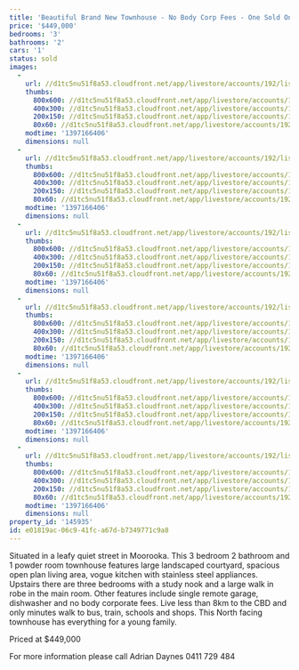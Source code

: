 ```yaml
---
title: 'Beautiful Brand New Townhouse - No Body Corp Fees - One Sold One Left!'
price: '$449,000'
bedrooms: '3'
bathrooms: '2'
cars: '1'
status: sold
images:
  -
    url: //d1tc5nu51f8a53.cloudfront.net/app/livestore/accounts/192/listings/98090/images/104008362-1_9506840818_20140411034134.jpg
    thumbs:
      800x600: //d1tc5nu51f8a53.cloudfront.net/app/livestore/accounts/192/listings/98090/images/104008362-1_9506840818_20140411034134_800x600.jpg
      400x300: //d1tc5nu51f8a53.cloudfront.net/app/livestore/accounts/192/listings/98090/images/104008362-1_9506840818_20140411034134_400x300.jpg
      200x150: //d1tc5nu51f8a53.cloudfront.net/app/livestore/accounts/192/listings/98090/images/104008362-1_9506840818_20140411034134_200x150.jpg
      80x60: //d1tc5nu51f8a53.cloudfront.net/app/livestore/accounts/192/listings/98090/images/104008362-1_9506840818_20140411034134_80x60.jpg
    modtime: '1397166406'
    dimensions: null
  -
    url: //d1tc5nu51f8a53.cloudfront.net/app/livestore/accounts/192/listings/98090/images/104008362-2_9704289744_20140411034136.jpg
    thumbs:
      800x600: //d1tc5nu51f8a53.cloudfront.net/app/livestore/accounts/192/listings/98090/images/104008362-2_9704289744_20140411034136_800x600.jpg
      400x300: //d1tc5nu51f8a53.cloudfront.net/app/livestore/accounts/192/listings/98090/images/104008362-2_9704289744_20140411034136_400x300.jpg
      200x150: //d1tc5nu51f8a53.cloudfront.net/app/livestore/accounts/192/listings/98090/images/104008362-2_9704289744_20140411034136_200x150.jpg
      80x60: //d1tc5nu51f8a53.cloudfront.net/app/livestore/accounts/192/listings/98090/images/104008362-2_9704289744_20140411034136_80x60.jpg
    modtime: '1397166406'
    dimensions: null
  -
    url: //d1tc5nu51f8a53.cloudfront.net/app/livestore/accounts/192/listings/98090/images/104008362-3_5526335165_20140411034134.jpg
    thumbs:
      800x600: //d1tc5nu51f8a53.cloudfront.net/app/livestore/accounts/192/listings/98090/images/104008362-3_5526335165_20140411034134_800x600.jpg
      400x300: //d1tc5nu51f8a53.cloudfront.net/app/livestore/accounts/192/listings/98090/images/104008362-3_5526335165_20140411034134_400x300.jpg
      200x150: //d1tc5nu51f8a53.cloudfront.net/app/livestore/accounts/192/listings/98090/images/104008362-3_5526335165_20140411034134_200x150.jpg
      80x60: //d1tc5nu51f8a53.cloudfront.net/app/livestore/accounts/192/listings/98090/images/104008362-3_5526335165_20140411034134_80x60.jpg
    modtime: '1397166406'
    dimensions: null
  -
    url: //d1tc5nu51f8a53.cloudfront.net/app/livestore/accounts/192/listings/98090/images/104008362-4_4697507150_20140411034140.jpg
    thumbs:
      800x600: //d1tc5nu51f8a53.cloudfront.net/app/livestore/accounts/192/listings/98090/images/104008362-4_4697507150_20140411034140_800x600.jpg
      400x300: //d1tc5nu51f8a53.cloudfront.net/app/livestore/accounts/192/listings/98090/images/104008362-4_4697507150_20140411034140_400x300.jpg
      200x150: //d1tc5nu51f8a53.cloudfront.net/app/livestore/accounts/192/listings/98090/images/104008362-4_4697507150_20140411034140_200x150.jpg
      80x60: //d1tc5nu51f8a53.cloudfront.net/app/livestore/accounts/192/listings/98090/images/104008362-4_4697507150_20140411034140_80x60.jpg
    modtime: '1397166406'
    dimensions: null
  -
    url: //d1tc5nu51f8a53.cloudfront.net/app/livestore/accounts/192/listings/98090/images/104008362-5_204963255_20140411034141.jpg
    thumbs:
      800x600: //d1tc5nu51f8a53.cloudfront.net/app/livestore/accounts/192/listings/98090/images/104008362-5_204963255_20140411034141_800x600.jpg
      400x300: //d1tc5nu51f8a53.cloudfront.net/app/livestore/accounts/192/listings/98090/images/104008362-5_204963255_20140411034141_400x300.jpg
      200x150: //d1tc5nu51f8a53.cloudfront.net/app/livestore/accounts/192/listings/98090/images/104008362-5_204963255_20140411034141_200x150.jpg
      80x60: //d1tc5nu51f8a53.cloudfront.net/app/livestore/accounts/192/listings/98090/images/104008362-5_204963255_20140411034141_80x60.jpg
    modtime: '1397166406'
    dimensions: null
  -
    url: //d1tc5nu51f8a53.cloudfront.net/app/livestore/accounts/192/listings/98090/images/104008362-6_8824533639_20140411034141.jpg
    thumbs:
      800x600: //d1tc5nu51f8a53.cloudfront.net/app/livestore/accounts/192/listings/98090/images/104008362-6_8824533639_20140411034141_800x600.jpg
      400x300: //d1tc5nu51f8a53.cloudfront.net/app/livestore/accounts/192/listings/98090/images/104008362-6_8824533639_20140411034141_400x300.jpg
      200x150: //d1tc5nu51f8a53.cloudfront.net/app/livestore/accounts/192/listings/98090/images/104008362-6_8824533639_20140411034141_200x150.jpg
      80x60: //d1tc5nu51f8a53.cloudfront.net/app/livestore/accounts/192/listings/98090/images/104008362-6_8824533639_20140411034141_80x60.jpg
    modtime: '1397166406'
    dimensions: null
property_id: '145935'
id: e01819ac-06c9-41fc-a67d-b7349771c9a8
---
```

Situated in a leafy quiet street in Moorooka.  This 3 bedroom 2 bathroom and 1 powder room townhouse  features large landscaped courtyard, spacious open plan living area, vogue kitchen  with stainless steel appliances.
Upstairs there are three bedrooms with a study nook and a large walk in robe in the main room.
Other features include single remote garage, dishwasher and no body corporate fees.
Live less than 8km to the CBD and only minutes walk to bus, train, schools and shops. This North facing townhouse has everything for a young family.

Priced at $449,000

For more information please call Adrian Daynes 0411 729 484